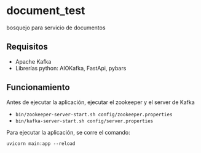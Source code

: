 # document_test
bosquejo para servicio de documentos

## Requisitos
- Apache Kafka
- Librerías python: AIOKafka, FastApi, pybars

## Funcionamiento
Antes de ejecutar la aplicación, ejecutar el zookeeper y el server de Kafka
- `bin/zookeeper-server-start.sh config/zookeeper.properties`
- `bin/kafka-server-start.sh config/server.properties`

Para ejecutar la aplicación, se corre el comando:

`uvicorn main:app --reload`

